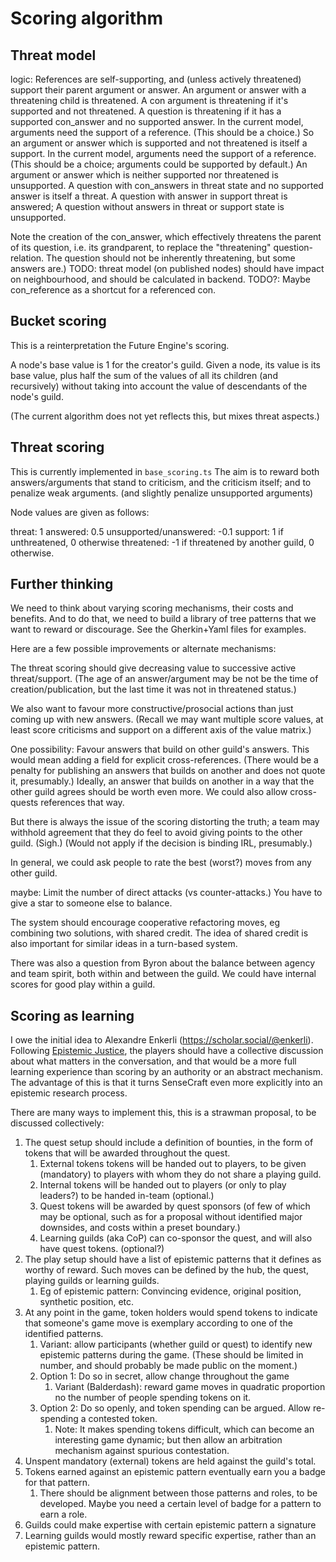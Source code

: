# Scoring algorithm

## Threat model

logic: 
References are self-supporting, and (unless actively threatened) support their parent argument or answer.
An argument or answer with a threatening child is threatened.
A con argument is threatening if it's supported and not threatened.
A question is threatening if it has a supported con_answer and no supported answer.
In the current model, arguments need the support of a reference. (This should be a choice.)
So an argument or answer which is supported and not threatened is itself a support.
In the current model, arguments need the support of a reference. (This should be a choice; arguments could be supported by default.)
An argument or answer which is neither supported nor threatened is unsupported.
A question with con_answers in threat state and no supported answer is itself a threat.
A question with answer in support threat is answered;
A question without answers in threat or support state is unsupported.

Note the creation of the con_answer, which effectively threatens the parent of its question, i.e. its grandparent, to replace the "threatening" question-relation. The question should not be inherently threatening, but some answers are.)
TODO: threat model (on published nodes) should have impact on neighbourhood, and should be calculated in backend.
TODO?: Maybe con_reference as a shortcut for a referenced con.
## Bucket scoring

This is a reinterpretation the Future Engine's scoring.

A node's base value is 1 for the creator's guild.
Given a node, its value is its base value, plus half the sum of the values of all its children (and recursively) without taking into account the value of descendants of the node's guild.

(The current algorithm does not yet reflects this, but mixes threat aspects.)
## Threat scoring

This is currently implemented in `base_scoring.ts`
The aim is to reward both answers/arguments that stand to criticism, and the criticism itself; and to penalize weak arguments. (and slightly penalize unsupported arguments)

Node values are given as follows:

threat: 1
answered: 0.5
unsupported/unanswered: -0.1
support: 1 if unthreatened, 0 otherwise
threatened: -1 if threatened by another guild, 0 otherwise.

##  Further thinking

We need to think about varying scoring mechanisms, their costs and benefits. And to do that, we need to build a library of tree patterns that we want to reward or discourage. See the Gherkin+Yaml files for examples.

Here are a few possible improvements or alternate mechanisms:

The threat scoring should give decreasing value to successive active threat/support.
(The age of an answer/argument may be not be the time of creation/publication, but the last time it was not in threatened status.)

We also want to favour more constructive/prosocial actions than just coming up with new answers.
(Recall we may want multiple score values, at least score criticisms and support on a different axis of the value matrix.)

One possibility:
Favour answers that build on other guild's answers. This would mean adding a field for explicit cross-references.
(There would be a penalty for publishing an answers that builds on another and does not quote it, presumably.)
Ideally, an answer that builds on another in a way that the other guild agrees should be worth even more.
We could also allow cross-quests references that way.

But there is always the issue of the scoring distorting the truth; a team may withhold agreement that they do feel to avoid giving points to the other guild. (Sigh.) (Would not apply if the decision is binding IRL, presumably.)

In general, we could ask people to rate the best (worst?) moves from any other guild.

maybe: Limit the number of direct attacks (vs counter-attacks.) You have to give a star to someone else to balance.

The system should encourage cooperative refactoring moves, eg combining two solutions, with shared credit.
The idea of shared credit is also important for similar ideas in a turn-based system.

There was also a question from Byron about the balance between agency and team spirit, both within and between the guild.
We could have internal scores for good play within a guild.


## Scoring as learning

I owe the initial idea to Alexandre Enkerli (https://scholar.social/@enkerli). Following [Epistemic Justice](https://en.wikipedia.org/wiki/Epistemic_injustice), the players should have a collective discussion about what matters in the conversation, and that would be a more full learning experience than scoring by an authority or an abstract mechanism. The advantage of this is that it turns SenseCraft even more explicitly into an epistemic research process.

There are many ways to implement this, this is a strawman proposal, to be discussed collectively:

1. The quest setup should include a definition of bounties, in the form of tokens that will be awarded throughout the quest.
   1. External tokens tokens will be handed out to players, to be given (mandatory) to players with whom they do not share a playing guild.
   2. Internal tokens will be handed out to players (or only to play leaders?) to be handed in-team (optional.)
   3. Quest tokens will be awarded by quest sponsors (of few of which may be optional, such as for a proposal without identified major downsides, and costs within a preset boundary.)
   4. Learning guilds (aka CoP) can co-sponsor the quest, and will also have quest tokens. (optional?)
2. The play setup should have a list of epistemic patterns that it defines as worthy of reward. Such moves can be defined by the hub, the quest, playing guilds or learning guilds.
   1. Eg of epistemic pattern: Convincing evidence, original position, synthetic position, etc.
3. At any point in the game, token holders would spend tokens to indicate that someone's game move is exemplary according to one of the identified patterns.
   1. Variant: allow participants (whether guild or quest) to identify new epistemic patterns during the game. (These should be limited in number, and should probably be made public on the moment.)
   2. Option 1: Do so in secret, allow change throughout the game
      1. Variant (Balderdash): reward game moves in quadratic proportion no the number of people spending tokens on it.
   3. Option 2: Do so openly, and token spending can be argued. Allow re-spending a contested token.
      1. Note: It makes spending tokens difficult, which can become an interesting game dynamic; but then allow an arbitration mechanism against spurious contestation.
4. Unspent mandatory (external) tokens are held against the guild's total.
5. Tokens earned against an epistemic pattern eventually earn you a badge for that pattern.
   1. There should be alignment between those patterns and roles, to be developed. Maybe you need a certain level of badge for a pattern to earn a role.
6. Guilds could make expertise with certain epistemic pattern a signature
7. Learning guilds would mostly reward specific expertise, rather than an epistemic pattern.
